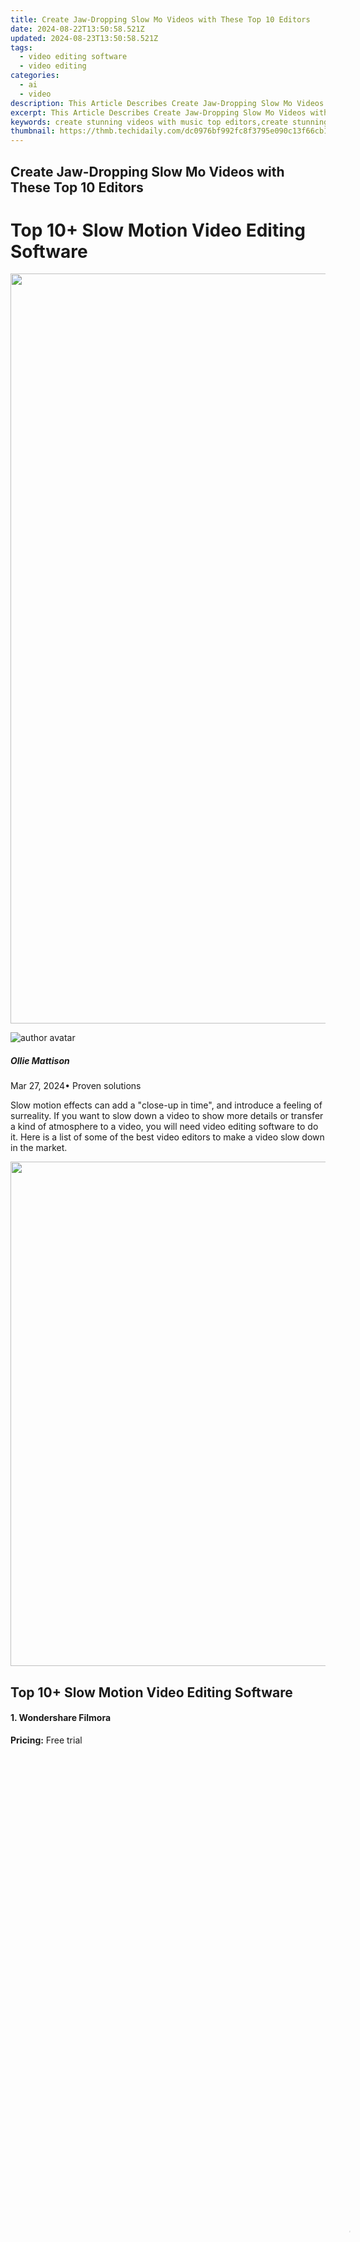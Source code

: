 ```yaml
---
title: Create Jaw-Dropping Slow Mo Videos with These Top 10 Editors
date: 2024-08-22T13:50:58.521Z
updated: 2024-08-23T13:50:58.521Z
tags: 
  - video editing software
  - video editing
categories: 
  - ai
  - video
description: This Article Describes Create Jaw-Dropping Slow Mo Videos with These Top 10 Editors
excerpt: This Article Describes Create Jaw-Dropping Slow Mo Videos with These Top 10 Editors
keywords: create stunning videos with music top editors,create stunning videos with these 10 android movie makers,the top 10 most jaw dropping 4k video samples,create epic music videos with these 10 top rated tools,create jaw dropping slow mo videos with these top 10 editors,replace imovie with these top windows 10 video editing tools,replace imovie with these top rated windows 10 video editors
thumbnail: https://thmb.techidaily.com/dc0976bf992fc8f3795e090c13f66cb1c6f1455915fe3cbbbf65ceba836d3f9e.jpg
---
```


## Create Jaw-Dropping Slow Mo Videos with These Top 10 Editors

# Top 10+ Slow Motion Video Editing Software

<!-- affiliate ads begin -->
<a href="https://ukaidot.sjv.io/c/5597632/1793233/19578" target="_top" id="1793233"><img src="//a.impactradius-go.com/display-ad/19578-1793233" border="0" alt="" width="1200" height="1200"/></a><img height="0" width="0" src="https://imp.pxf.io/i/5597632/1793233/19578" style="position:absolute;visibility:hidden;" border="0" />
<!-- affiliate ads end -->
![author avatar](https://images.wondershare.com/filmora/article-images/ollie-mattison.jpg)

##### Ollie Mattison

 Mar 27, 2024• Proven solutions

Slow motion effects can add a "close-up in time", and introduce a feeling of surreality. If you want to slow down a video to show more details or transfer a kind of atmosphere to a video, you will need video editing software to do it. Here is a list of some of the best video editors to make a video slow down in the market.

<!-- affiliate ads begin -->
<a href="https://atezr.pxf.io/c/5597632/2018605/18496" target="_top" id="2018605"><img src="//a.impactradius-go.com/display-ad/18496-2018605" border="0" alt="" width="798" height="807"/></a><img height="0" width="0" src="https://imp.pxf.io/i/5597632/2018605/18496" style="position:absolute;visibility:hidden;" border="0" />
<!-- affiliate ads end -->
## Top 10+ Slow Motion Video Editing Software

#### 1\. Wondershare Filmora

**Pricing:** Free trial

<!-- affiliate ads begin -->
<span id="1793213">
					<video width="1080" height="1620" style="cursor:pointer"
           poster="//a.impactradius-go.com/display-clicktoplayimage/1793213.jpeg"
           onclick="if(!this.playClicked){this.play();this.setAttribute('controls',true);this.playClicked=true;}">
	   <source src="//a.impactradius-go.com/display-ad/19135-1793213">
	   <img src="//a.impactradius-go.com/display-clicktoplayimage/1793213.jpeg" style="border: none; height: 100%; width: 100%; object-fit: contain">
	</video>
	<div style="width:1080px;text-align:center"><a href="javascript:window.open(decodeURIComponent('https%3A%2F%2Ftinyland.pxf.io%2Fc%2F5597632%2F1793213%2F19135'), '_blank');void(0);">Click here</a></div>
</span>
<img height="0" width="0" src="https://imp.pxf.io/i/5597632/1793213/19135" style="position:absolute;visibility:hidden;" border="0" />
<!-- affiliate ads end -->
[![Download Win Version](https://images.wondershare.com/filmora/guide/download-btn-win.jpg)](https://tools.techidaily.com/wondershare/filmora/download/)[![Download Mac Version](https://images.wondershare.com/filmora/guide/download-btn-mac.jpg)](https://tools.techidaily.com/wondershare/filmora/download/)

Not just for slowing down or speeding up videos, the Filmora can also be used for a wide array of functions, such like slippting, cropping or reversing videos, and other advanced features like green screen, PIP, and face-off. The recent revamping of the user interface supports the easier use of more tools.

Filmora offers two ways to make a slow-motion effect in a video. The quickest way of applying the slow-motion effect to video is by selecting the target clip in the timeline, clicking the Speed icon in the toolbar, and choosing the target slow speed presets from **0.5X, 0.25X, 0.1X, 0.05X** and **0.01X.** The smaller the preset is, the slower the video will be.

![Filmora  change speed](https://images.wondershare.com/filmora/article-images/slow-motion-presets.jpg)

Of course, you can also right-click the video in the timeline, select the **Speed and Duration** option from the menu and then change the speed by dragging the speed slider or the duration period in the **Custom Speed** window.

![Filmora9 custom speed window](https://images.wondershare.com/filmora/article-images/custom-speed-window.jpg)

Check the video below to see how to control the video speed and make a fast forward, slow motion or freeze frame video.

<!-- affiliate ads begin -->
<span id="1993650">
					<video width="720" height="300" style="cursor:pointer"
           poster="//a.impactradius-go.com/display-clicktoplayimage/1993650.jpeg"
           onclick="if(!this.playClicked){this.play();this.setAttribute('controls',true);this.playClicked=true;}">
	   <source src="//a.impactradius-go.com/display-ad/22993-1993650">
	   <img src="//a.impactradius-go.com/display-clicktoplayimage/1993650.jpeg" style="border: none; height: 100%; width: 100%; object-fit: contain">
	</video>
	<div style="width:720px;text-align:center"><a href="javascript:window.open(decodeURIComponent('https%3A%2F%2Fhomestyler.sjv.io%2Fc%2F5597632%2F1993650%2F22993'), '_blank');void(0);">Click here</a></div>
</span>
<img height="0" width="0" src="https://imp.pxf.io/i/5597632/1993650/22993" style="position:absolute;visibility:hidden;" border="0" />
<!-- affiliate ads end -->
[![Download Win Version](https://images.wondershare.com/filmora/guide/download-btn-win.jpg)](https://tools.techidaily.com/wondershare/filmora/download/)[![Download Mac Version](https://images.wondershare.com/filmora/guide/download-btn-mac.jpg)](https://tools.techidaily.com/wondershare/filmora/download/)

For detailed information about how to make a slow-motion video, you can check [Tutorial: how to make a slow/fast motion video.](https://tools.techidaily.com/wondershare/filmora/download/)

If you're looking for something more than simple speed change, read this: [Ways to Make Smooth Slow-motion and Fast-motion effect.](https://tools.techidaily.com/wondershare/filmora/download/)

#### 3\. Twixtor

**Pricing:** Ranges from $82.49 for the upgrades to $595.00 for the full version

Continuously raising the bar for slow motion editing software, Twixtor is probably the most popular and highly praised video editing application that focuses on slow and fast motions in the market. Despite the commendations the software keeps getting, its pricing may be a little too expensive. The full version of Twixtor Pro falls at $595.00.

![timewarp](https://images.wondershare.com/multimedia/timewarp.jpg)

#### 4\. Slomovideo

**Pricing:** Free

Although its bare and unappealing graphical user interface might turn off some people, Slomovideo does what it was created to do, which is to slow motion in videos down, quite well. To add to that, Slomovideo is an open source program, which means that it is free. A downside, however, is that it seems slower than other software and applications. However, if you are opposed to shelling out hundreds of dollars in order to produce a crisp and smooth slow motion video with expensive software, then this freeware is for you.

<!-- affiliate ads begin -->
<a href="https://shop.mondly.com/affiliate.php?ACCOUNT=ATISTUDI&AFFILIATE=108875&PATH=https%3A%2F%2Fwww.mondly.com%3FAFFILIATE%3D108875%26RESOURCE%3D%2BGeneral%2B970x90%2B"><img src="https://secure.avangate.com/images/merchant/69c418c33ec2e1a4267fa9bb77fa1428/general-970x90.gif" border="0"></a>
<!-- affiliate ads end -->
![slowmovideo](https://images.wondershare.com/multimedia/slowmovideo.jpg)

#### 5\. MotionPerfect

**Pricing:** $49.95

This cross-platform utility allows the speed and frame rate to be set and the duration of the files to be changed. Motion compensated interpolation and morphing algorithms are used instead of repeating or blending contiguous frames.

![motionperfect](https://images.wondershare.com/multimedia/motionperfect.jpg)

#### 6\. Apple Motion

**Pricing:** Bundled with Apple Final Cut Studio

The feature Optical Flow within Apple Motion was once obscure but now many users attest to its quality. Being bundled with the Apple Final Cut Studio already, previous FCS users can use Apple Motion for free.

![apple-motion](https://images.wondershare.com/multimedia/apple-motion.jpg)

#### 7\. Boris Continuum Time Unit

**Pricing:** $199.00

Using the retiming effects of Optical Flow along with the automatic keyframe generation of the Beat Reactor, Boris Continuum Time Unit can produce high-quality slow and fast motion videos.

<!-- affiliate ads begin -->
<a href="https://shop.mondly.com/affiliate.php?ACCOUNT=ATISTUDI&AFFILIATE=108875&PATH=https%3A%2F%2Fwww.mondly.com%3FAFFILIATE%3D108875%26RESOURCE%3D%2BEducational%2B970x90%2B"><img src="https://secure.avangate.com/images/merchant/69c418c33ec2e1a4267fa9bb77fa1428/educational-970x90.gif" border="0"></a>
<!-- affiliate ads end -->
![boris-continuum-time-unit](https://images.wondershare.com/multimedia/boris-continuum-time-unit.jpg)

#### 8\. ReSpeedr

**Pricing:** $99

Similar to Slomovideo, Respeedr is also an open source video editing tool. It is a stand-alone application that makes use of a frame-based motion-flow analysis, which means that it uses dynamic frame-blending.It offers an array of time lapse and slow motion tools that are needed to make the transition smooth but the quality of the video crisp. Moreover, its graphical user interface is very easy to understand.

![respeedr](https://images.wondershare.com/multimedia/respeedr.jpg)

#### 9\. AviSynth

**Pricing:** Free

As a frameserver, AviSynth allows editing and processing without the need for temporary files. Also, this tool relies on a script system instead of a graphical user interface.Operating this can seem challenging at first but it actually is very powerful.

![avisynth8](https://images.wondershare.com/multimedia/avisynth8.jpg)

#### 10\. TimeWarp

**Pricing:** $9.95

For either fast or slow motion sequences, Sony offers TimeWarp. Input can be entered in numerical form or adjusted with slider controls.

![timewarp](https://images.wondershare.com/multimedia/timewarp.jpg)

#### 11\. Adobe After Effects

**Pricing:** $29.99/month when bundled in the creative cloud plan

As a post-processing tool with a very broad range of tools available, Adobe After Effects can successfully create slow motion videos.

![adobe-after-effects](https://images.wondershare.com/multimedia/adobe-after-effects.jpg)

You can click **[here](https://tools.techidaily.com/wondershare/filmora/download/)** to get more information about how to edit videos in Adobe After Effects.

If you want to create a slow motion video on your iPhone or Android phone, you can try these apps: [best free slo-mo video editing apps](https://tools.techidaily.com/wondershare/filmora/download/).

<!-- affiliate ads begin -->
<a href="https://versadesk.pxf.io/c/5597632/1892108/21290" target="_top" id="1892108"><img src="//a.impactradius-go.com/display-ad/21290-1892108" border="0" alt="" width="1080" height="1080"/></a><img height="0" width="0" src="https://imp.pxf.io/i/5597632/1892108/21290" style="position:absolute;visibility:hidden;" border="0" />
<!-- affiliate ads end -->
## Slow motion video ideas - video tutorial

Check the video tutorial below to get inspired by making slow motion videos.

[![Download Win Version](https://images.wondershare.com/filmora/guide/download-btn-win.jpg)](https://tools.techidaily.com/wondershare/filmora/download/)[![Download Mac Version](https://images.wondershare.com/filmora/guide/download-btn-mac.jpg)](https://tools.techidaily.com/wondershare/filmora/download/)

As we said before, with Filmora, you can change the video speed easily to make a slow motion, fast forward or freeze-frame video. Besides that, Filmora also provides some basic [video editing](https://tools.techidaily.com/wondershare/filmora/download/) features such as trimming, splitting, cutting, and rotating as well as advanced features like [video stabilization](https://tools.techidaily.com/wondershare/filmora/download/) and tilt-shift. Download Filmora to get more creative.

![author avatar](https://images.wondershare.com/filmora/article-images/ollie-mattison.jpg)

Ollie Mattison

Ollie Mattison is a writer and a lover of all things video.

Follow @Ollie Mattison



<ins class="adsbygoogle"
      style="display:block"
      data-ad-client="ca-pub-7571918770474297"
      data-ad-slot="8358498916"
      data-ad-format="auto"
      data-full-width-responsive="true"></ins>


<span class="atpl-alsoreadstyle">Also read:</span>
<div><ul>
<li><a href="https://youtube-sure.techidaily.com/024-approved-decoding-youtubes-clandestine-content-with-orderliness/"><u>[New] 2024 Approved  Decoding YouTube's Clandestine Content with Orderliness</u></a></li>
<li><a href="https://screen-recording.techidaily.com/new-2024-approved-screensnap-secrets-the-ultimate-guide-to-record-your-world/"><u>[New] 2024 Approved  ScreenSnap Secrets  The Ultimate Guide to Record Your World</u></a></li>
<li><a href="https://desktop-recording.techidaily.com/new-enhancing-meetings-screen-capture-with-webcam/"><u>[New] Enhancing Meetings  Screen Capture with Webcam</u></a></li>
<li><a href="https://snapchat-videos.techidaily.com/new-essential-15-ideas-to-boost-your-snap-score-for-2024/"><u>[New] Essential 15 Ideas to Boost Your Snap Score for 2024</u></a></li>
<li><a href="https://instagram-clips.techidaily.com/new-in-2024-how-to-turn-your-instagram-stories-into-music/"><u>[New] In 2024, How to Turn Your Instagram Stories Into Music</u></a></li>
<li><a href="https://instagram-videos.techidaily.com/new-in-2024-instagram-video-excellence-text-integration-basics/"><u>[New] In 2024, Instagram Video Excellence  Text Integration Basics</u></a></li>
<li><a href="https://fox-helps.techidaily.com/new-top-spots-for-classic-ringtone-downloads/"><u>[New] Top Spots for Classic Ringtone Downloads</u></a></li>
<li><a href="https://eaxpv-info.techidaily.com/updated-2024-approved-fun-frenzy-youtube-writers-of-joyful-entertainment/"><u>[Updated] 2024 Approved  Fun Frenzy  YouTube’ Writers of Joyful Entertainment</u></a></li>
<li><a href="https://fox-links.techidaily.com/updated-2024-approved-step-by-step-guide-to-seamlessly-downloading-and-modifying-tamil-ringtones/"><u>[Updated] 2024 Approved  Step-by-Step Guide to Seamlessly Downloading and Modifying Tamil Ringtones</u></a></li>
<li><a href="https://youtube-clips.techidaily.com/updated-detailed-insights-into-youtubes-perfected-aspect-ratios/"><u>[Updated] Detailed Insights Into YouTube's Perfected Aspect Ratios</u></a></li>
<li><a href="https://instagram-videos.techidaily.com/updated-exploring-instagrams-video-sharing-cap-for-2024/"><u>[Updated] Exploring Instagram's Video Sharing Cap for 2024</u></a></li>
<li><a href="https://facebook-record-videos.techidaily.com/updated-in-2024-a-simple-path-to-enhanced-youtube-sign-ups-create-animated-subscription-bar-using-filmora/"><u>[Updated] In 2024, A Simple Path to Enhanced YouTube Sign-Ups - Create Animated Subscription Bar Using Filmora</u></a></li>
<li><a href="https://fox-access.techidaily.com/2024-approved-extreme-sports-showdown-hero5-black-versus-hero4-silver/"><u>2024 Approved  Extreme Sports Showdown  Hero5 Black Versus Hero4 Silver</u></a></li>
<li><a href="https://twitter-videos.techidaily.com/2024-approved-shortform-video-tweets-as-webm-sounds/"><u>2024 Approved  Shortform Video Tweets as WebM Sounds</u></a></li>
<li><a href="https://tech-renaissance.techidaily.com/1722894338376-comctl32dll-file-missing-heres-how-to-restore-it/"><u>Comctl32.dll File Missing? Here's How to Restore It</u></a></li>
<li><a href="https://win11.techidaily.com/customizing-firewall-defenses-in-5-easy-steps/"><u>Customizing Firewall Defenses in 5 Easy Steps</u></a></li>
<li><a href="https://screen-recording.techidaily.com/digital-vault-for-internet-streams-a-recording-blueprint/"><u>Digital Vault for Internet Streams  A Recording Blueprint</u></a></li>
<li><a href="https://tech-haven.techidaily.com/gemini-ai-versus-chatgpt-plus-which-delivers-better-results/"><u>Gemini AI Versus ChatGPT Plus: Which Delivers Better Results?</u></a></li>
<li><a href="https://win-able.techidaily.com/how-has-fortnites-season-8-impacted-player-frames-per-second-fps/"><u>How Has Fortnite's Season 8 Impacted Player Frames Per Second (FPS)?</u></a></li>
<li><a href="https://blog-min.techidaily.com/how-to-restore-missing-photos-files-from-nokia-by-fonelab-android-recover-photos/"><u>How To  Restore Missing Photos Files from Nokia .</u></a></li>
<li><a href="https://techidaily.com/how-to-reset-vivo-y100-without-the-home-button-drfone-by-drfone-reset-android-reset-android/"><u>How to Reset Vivo Y100 Without the Home Button | Dr.fone</u></a></li>
<li><a href="https://hardware-help.techidaily.com/how-to-seamlessly-upgrade-your-scansnap-ix50n-devices-drivers-on-pc-systems/"><u>How to Seamlessly Upgrade Your ScanSnap iX50n Device's Drivers on PC Systems</u></a></li>
<li><a href="https://fake-location.techidaily.com/how-to-share-location-in-messenger-on-vivo-t2-5g-drfone-by-drfone-virtual-android/"><u>How to Share Location in Messenger On Vivo T2 5G? | Dr.fone</u></a></li>
<li><a href="https://android-transfer.techidaily.com/how-to-transfer-data-from-samsung-galaxy-s24-ultra-to-samsung-phone-drfone-by-drfone-transfer-from-android-transfer-from-android/"><u>How to Transfer Data from Samsung Galaxy S24 Ultra to Samsung Phone | Dr.fone</u></a></li>
<li><a href="https://ai-vdieo-software.techidaily.com/in-2024-from-fast-to-slow-a-comprehensive-guide-to-slow-motion-effects-in-windows-live-movie-maker/"><u>In 2024, From Fast to Slow A Comprehensive Guide to Slow Motion Effects in Windows Live Movie Maker</u></a></li>
<li><a href="https://ai-vdieo-software.techidaily.com/in-2024-mac-video-editing-software-top-vsdc-alternatives/"><u>In 2024, Mac Video Editing Software Top VSDC Alternatives</u></a></li>
<li><a href="https://extra-skills.techidaily.com/in-2024-step-by-step-incorporating-music-into-your-canva-projects/"><u>In 2024, Step-by-Step  Incorporating Music Into Your Canva Projects</u></a></li>
<li><a href="https://android-location-track.techidaily.com/in-2024-top-6-appsservices-to-trace-any-samsung-galaxy-m14-5g-location-by-mobile-number-drfone-by-drfone-virtual-android/"><u>In 2024, Top 6 Apps/Services to Trace Any Samsung Galaxy M14 5G Location By Mobile Number | Dr.fone</u></a></li>
<li><a href="https://easy-unlock-android.techidaily.com/in-2024-unlock-nubia-phone-password-without-factory-reset-full-guide-here-by-drfone-android/"><u>In 2024, Unlock Nubia Phone Password Without Factory Reset Full Guide Here</u></a></li>
<li><a href="https://screen-activity-recording.techidaily.com/in-2024-vintage-track-simulators-the-quintet/"><u>In 2024, Vintage Track Simulators  The Quintet</u></a></li>
<li><a href="https://ai-vdieo-software.techidaily.com/in-2024-you-dont-even-need-to-have-advanced-video-editing-skills-in-order-to-create-visually-stunning-video-collages-in-this-article-we-are-going-to-take-yo/"><u>In 2024, You Dont Even Need to Have Advanced Video Editing Skills in Order to Create Visually Stunning Video Collages. In This Article, We Are Going to Take You Through some of the Best Video Collage Apps Of</u></a></li>
<li><a href="https://techno-recovery.techidaily.com/in-depth-analysis-of-different-ipados-software-releases/"><u>In-Depth Analysis of Different iPadOS Software Releases</u></a></li>
<li><a href="https://ai-vdieo-software.techidaily.com/learn-and-save-final-cut-pro-education-pricing-you-wont-want-to-miss/"><u>Learn and Save Final Cut Pro Education Pricing You Wont Want to Miss</u></a></li>
<li><a href="https://ai-vdieo-software.techidaily.com/mastering-your-electronics-game-through-toms-in-depth-technology-analysis/"><u>Mastering Your Electronics Game Through Tom’s In-Depth Technology Analysis</u></a></li>
<li><a href="https://ai-vdieo-software.techidaily.com/new-3-steps-to-add-a-countdown-timer-in-final-cut-pro-x/"><u>New 3 Steps to Add a Countdown Timer in Final Cut Pro X</u></a></li>
<li><a href="https://ai-vdieo-software.techidaily.com/new-arm-support-arrives-filmora-x-update-now-live/"><u>New ARM Support Arrives Filmora X Update Now Live</u></a></li>
<li><a href="https://ai-vdieo-software.techidaily.com/new-best-of-the-best-top-10-free-game-download-websites-for-pc-and-android/"><u>New Best of the Best Top 10 Free Game Download Websites for PC and Android</u></a></li>
<li><a href="https://ai-vdieo-software.techidaily.com/new-best-trailer-building-software-for-the-web/"><u>New Best Trailer Building Software for the Web</u></a></li>
<li><a href="https://ai-vdieo-software.techidaily.com/new-best-ways-to-convert-mp4-videos-to-mp3-audio-files/"><u>New Best Ways to Convert MP4 Videos to MP3 Audio Files</u></a></li>
<li><a href="https://ai-vdieo-software.techidaily.com/new-choosing-the-best-video-editor-sony-vegas-vs-adobe-premiere-pro-2023-analysis/"><u>New Choosing the Best Video Editor Sony Vegas vs Adobe Premiere Pro 2023 Analysis</u></a></li>
<li><a href="https://ai-vdieo-software.techidaily.com/new-chromebooks-finest-online-video-editors-ranked/"><u>New Chromebooks Finest Online Video Editors Ranked</u></a></li>
<li><a href="https://ai-vdieo-software.techidaily.com/new-dailymotion-video-conversion-made-easy-free-tool/"><u>New Dailymotion Video Conversion Made Easy - Free Tool</u></a></li>
<li><a href="https://ai-vdieo-software.techidaily.com/new-discover-the-ultimate-video-editing-solution-for-windows-8/"><u>New Discover the Ultimate Video Editing Solution for Windows 8</u></a></li>
<li><a href="https://ai-vdieo-software.techidaily.com/new-edit-like-a-pro-video-editing-in-os-x-mavericks-made-easy/"><u>New Edit Like a Pro Video Editing in OS X Mavericks Made Easy</u></a></li>
<li><a href="https://ai-vdieo-software.techidaily.com/new-flip-and-rotate-videos-with-ease-top-10-free-tools/"><u>New Flip and Rotate Videos with Ease Top 10 Free Tools</u></a></li>
<li><a href="https://ai-vdieo-software.techidaily.com/new-free-dvd-player-for-windows-10-our-top-10-picks/"><u>New Free DVD Player for Windows 10 Our Top 10 Picks</u></a></li>
<li><a href="https://ai-vdieo-software.techidaily.com/new-free-online-video-editing-platforms-best-imovie-substitutes/"><u>New Free Online Video Editing Platforms Best iMovie Substitutes</u></a></li>
<li><a href="https://ai-vdieo-software.techidaily.com/new-get-audio-working-in-avidemux-proven-solutions/"><u>New Get Audio Working in Avidemux Proven Solutions</u></a></li>
<li><a href="https://ai-vdieo-software.techidaily.com/new-jump-cut-like-a-pro-advanced-editing-techniques-in-fcpx/"><u>New Jump Cut Like a Pro Advanced Editing Techniques in FCPX</u></a></li>
<li><a href="https://ai-vdieo-software.techidaily.com/new-mastering-wax-a-step-by-step-guide-to-free-video-editing/"><u>New Mastering Wax A Step-by-Step Guide to Free Video Editing</u></a></li>
<li><a href="https://ai-vdieo-software.techidaily.com/new-s-best-face-swap-apps-for-iphone-and-android/"><u>New S Best Face Swap Apps for iPhone and Android</u></a></li>
<li><a href="https://ai-vdieo-software.techidaily.com/new-top-10-best-free-mkv-cutters-2023-update/"><u>New Top 10 Best Free MKV Cutters-2023 Update</u></a></li>
<li><a href="https://ai-vdieo-software.techidaily.com/s-best-green-screen-video-editing-apps-for-android-and-ios-users/"><u>S Best Green Screen Video Editing Apps for Android and iOS Users</u></a></li>
<li><a href="https://extra-skills.techidaily.com/secret-tips-for-stunning-sketches-and-scans-for-2024/"><u>Secret Tips for Stunning Sketches & Scans for 2024</u></a></li>
<li><a href="https://ai-vdieo-software.techidaily.com/top-mac-video-editors-of/"><u>Top Mac Video Editors Of</u></a></li>
<li><a href="https://ai-vdieo-software.techidaily.com/transform-your-video-footage-shape-size-and-more/"><u>Transform Your Video Footage Shape, Size, and More</u></a></li>
<li><a href="https://win-dash.techidaily.com/update-your-nvidia-quadro-rtx-4000-gpu-with-newest-drivers-step-by-step-tutorial/"><u>Update Your NVIDIA Quadro RTX 4000 GPU with Newest Drivers – Step-by-Step Tutorial</u></a></li>
<li><a href="https://ai-vdieo-software.techidaily.com/updated-10-best-image-to-video-makers-online-free-and-paid/"><u>Updated 10 Best Image to Video Makers Online Free & Paid</u></a></li>
<li><a href="https://ai-vdieo-software.techidaily.com/updated-boost-your-editing-speed-40-expert-level-keyboard-shortcuts-for-fcpx/"><u>Updated Boost Your Editing Speed 40 Expert-Level Keyboard Shortcuts for FCPX</u></a></li>
<li><a href="https://ai-vdieo-software.techidaily.com/updated-fcpx-lower-thirds-mastery-best-practices-and-techniques/"><u>Updated FCPX Lower Thirds Mastery Best Practices and Techniques</u></a></li>
<li><a href="https://ai-vdieo-software.techidaily.com/video-editing-on-chromebook-top-recommendations/"><u>Video Editing on Chromebook Top Recommendations</u></a></li>
<li><a href="https://ai-vdieo-software.techidaily.com/video-invitation-apps-that-will-make-your-event-unforgettable/"><u>Video Invitation Apps That Will Make Your Event Unforgettable</u></a></li>
<li><a href="https://tech-recovery.techidaily.com/wireless-tv-streaming-made-easy-using-mobile-data-on-your-amazon-firestick/"><u>Wireless TV Streaming Made Easy: Using Mobile Data on Your Amazon Firestick</u></a></li>
<li><a href="https://ai-vdieo-software.techidaily.com/yosemite-video-editing-mastery-advanced-techniques-for-mac-users/"><u>Yosemite Video Editing Mastery Advanced Techniques for Mac Users</u></a></li>
</ul></div>
